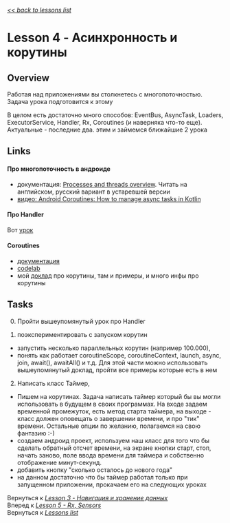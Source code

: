 [*<< back to lessons list*](../readme.md)

# Lesson 4 - Асинхронность и корутины
## Overview
Работая над приложениями вы столкнетесь с многопоточностью. Задача урока подготовится к этому

В целом есть достаточно много способов: EventBus, AsyncTask, Loaders, ExecutorService, Handler, Rx, Coroutines (и наверняка что-то еще). Актуальные - последние два. этим и займемся ближайшие 2 урока  

## Links
#### Про многопоточность в андроиде
- документация: [Processes and threads overview](https://developer.android.com/guide/components/processes-and-threads). Читать на английском, русский вариант в устаревшей версии  
- [видео: Android Coroutines: How to manage async tasks in Kotlin](https://www.youtube.com/watch?v=6manrgTPzyA) 

#### Про Handler
Вот [урок](https://startandroid.ru/ru/uroki/vse-uroki-spiskom/143-urok-80-handler-nemnogo-teorii-nagljadnyj-primer-ispolzovanija.html)

#### Coroutines
- [документация](https://kotlinlang.org/docs/reference/coroutines/basics.html)
- [codelab](https://codelabs.developers.google.com/codelabs/kotlin-coroutines/#0)
- мой [доклад](https://github.com/dmytrobohdanov/coroutines-talk) про корутины, там и примеры, и много инфы про корутины



## Tasks
0. Пройти вышеупомянутый урок про Handler 

1. поэкспериментировать с запуском корутин
- запустить несколько параллельных корутин (например 100.000), 
- понять как работает coroutineScope, coroutineContext, launch, async, join, await(), awaitAll() и т.д. Для этой части можно использовать вышеупомянутый доклад, пройти все примеры которые есть в нем

2. Написать класс Таймер, 
- Пишем на корутинах. Задача написать таймер который бы вы могли использовать в будущем в своих программах. На входе задаем временной промежуток, есть метод старта таймера, на выходе - класс должен оповещать о завершении времени, и про "тик" времени. Остальные опции по желанию, полагаемся на свою фантазию :-)
- создаем андроид проект, используем наш класс для того что бы сделать обратный отсчет времени, на экране кнопки старт, стоп, начать заново, поле ввода времени для таймера и собственно отображение минут-секунд. 
- добавить кнопку "сколько осталось до нового года"
- на данном достаточно что бы таймер работал только при запущенном приложении, прокачаем его на следующих уроках     



Вернуться к [*Lesson 3 - Навигация и хранение данных*](./lesson_3.md)   
Вперед к [*Lesson 5 - Rx, Sensors*](./lesson_5.md)  
Вернуться к [*Lessons list*](../readme.md)